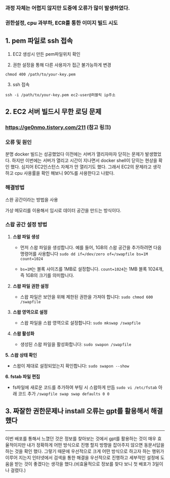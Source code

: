 ###  과정 자체는 어렵지 않지만 도중에 오류가 많이 발생하였다. 
### 권한설정, cpu 과부하, ECR를 통한 이미지 빌드 시도

## 1. pem 파일로 ssh 접속

1. EC2 생성시 만든 pem파일위치 확인

2. 권한 설정을 통해 다른 사용자가 접근 불가능하게 변경
```
chmod 400 /path/to/your-key.pem
```

3. ssh 접속
```
ssh -i /path/to/your-key.pem ec2-user@퍼블릭 ip주소
```

## 2. EC2 서버 빌드시 무한 로딩 문제
### https://ge0nmo.tistory.com/211 (참고 링크)
### 오류 및 원인
분명 docker 빌드는 성공했었다 이전에는 서버가 열리자마자 닫히는 문제가 발생했었다. 하지만 이번에는 서버가 열리고 시간이 지나면서 docker shell이 닫히는 현상을 확인 했다. 심지어 EC2인스턴스 자체가 안 열리기도 했다. 그래서 EC2의 문제라고 생각하고 cpu 사용률을 확인 해보니 90%를 사용한다고 나왔다.

### 해결방법
스완 공간이라는 방법을 사용

가상 메모리를 이용해서 임시로 데이터 공간을 만드는 방식이다.

### 스왑 공간 설정 방법

1. **스왑 파일 생성**
    - 먼저 스왑 파일을 생성합니다. 예를 들어, 1GB의 스왑 공간을 추가하려면 다음 명령어를 사용합니다
     ```sudo dd if=/dev/zero of=/swapfile bs=1M count=1024```
     
    - `bs=1M`는 블록 사이즈를 1MB로 설정합니다. `count=1024`는 1MB 블록 1024개, 즉 1GB의 크기를 의미합니다.

2. **스왑 파일 권한 설정**
    - 스왑 파일은 보안을 위해 제한된 권한을 가져야 합니다:
        `sudo chmod 600 /swapfile`
        
3. **스왑 영역으로 설정**
    - 스왑 파일을 스왑 영역으로 설정합니다:
        `sudo mkswap /swapfile`
    
4. **스왑 활성화**
    - 생성된 스왑 파일을 활성화합니다:
        `sudo swapon /swapfile`
        
**5. 스왑 상태 확인**
- 스왑이 제대로 설정되었는지 확인합니다:
    `sudo swapon --show`
    
**6. fstab 파일 편집**
- fs파일에 새로운 코드를 추가하여 부팅 시 스왑하게 만듬
	```sudo vi /etc/fstab```
	아래 코드 추가
	```/swapfile swap swap defaults 0 0```
	
## 3. 짜잘한 권한문제나 install 오류는 gpt를 활용해서 해결했다

***
이번 배포를 통해서 느꼈던 것은 정보를 찾아보는 것에서 gpt를 활용하는 것이 매우 효율적이지만 내가 정확하게 어떤 방식으로 진행 할지 방향을 잡아주지 않으면 동문서답을 하는 것을 확인 했다. 그렇기 때문에 우선적으로 크게 어떤 방식으로 하고자 하는 행위가 이루어 지는지 인터넷에서 검색을 통한 해결을 우선적으로 진행하고 세부적인 설정에 도움을 받는 것이 좋겠다는 생각을 했다.(비효율적으로 정보를 찾다 보니 첫 배포가 3일이나 걸렸다.)